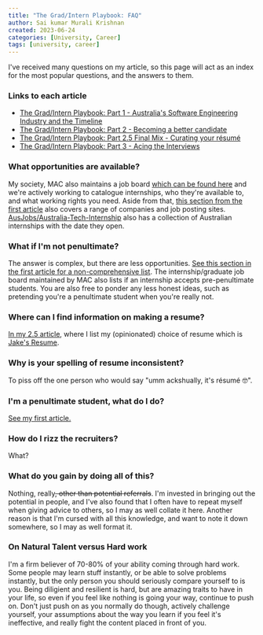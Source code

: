 ```yaml
---
title: "The Grad/Intern Playbook: FAQ"
author: Sai kumar Murali Krishnan
created: 2023-06-24
categories: [University, Career]
tags: [university, career]
---
```



I've received many questions on my article, so this page will act as an index for the most popular questions, and the answers to them.


### Links to each article

- [The Grad/Intern Playbook: Part 1 - Australia's Software Engineering Industry and the Timeline](../guide-to-tech-1/)
- [The Grad/Intern Playbook: Part 2 - Becoming a better candidate](../guide-to-tech-2/)
- [The Grad/Intern Playbook: Part 2.5 Final Mix - Curating your résumé](../guide-to-tech-2.5/)
- [The Grad/Intern Playbook: Part 3 - Acing the Interviews](../guide-to-tech-3/)


### What opportunities are available?

My society, MAC also maintains a job board [which can be found here](https://monashcoding.notion.site/MAC-x-Tech-Internships-ca8d669bec6249b99f5b41cd68e83027) and we're actively working to catalogue internships, who they're available to, and what working rights you need. Aside from that, [this section from the first article](../guide-to-tech-1/#the-targets) also covers a range of companies and job posting sites. [AusJobs/Australia-Tech-Internship](https://github.com/AusJobs/Australia-Tech-Internship) also has a collection of Australian internships with the date they open.

### What if I'm not penultimate?

The answer is complex, but there are less opportunities. [See this section in the first article for a non-comprehensive list](../guide-to-tech-1/#first-year). The internship/graduate job board maintained by MAC also lists if an internship accepts pre-penultimate students. You are also free to ponder any less honest ideas, such as pretending you're a penultimate student when you're really not.

### Where can I find information on making a resume?

[In my 2.5 article](../guide-to-tech-2.5/), where I list my (opinionated) choice of resume which is [Jake's Resume](https://www.overleaf.com/latex/templates/jakes-resume/syzfjbzwjncs).

### Why is your spelling of resume inconsistent?

To piss off the one person who would say "umm ackshually, it's résumé 🤓".

### I'm a penultimate student, what do I do?

[See my first article.](../guide-to-tech-1/#third-year---penultimate-year)


### How do I rizz the recruiters?

What?

### What do you gain by doing all of this?

Nothing, really~~, other than potential referrals~~. I'm invested in bringing out the potential in people, and I've also found that I often have to repeat myself when giving advice to others, so I may as well collate it here. Another reason is that I'm cursed with all this knowledge, and want to note it down somewhere, so I may as well format it.

### On Natural Talent versus Hard work

I'm a firm believer of 70-80% of your ability coming through hard work. Some people may learn stuff instantly, or be able to solve problems instantly, but the only person you should seriously compare yourself to is you. Being diligient and resilient is hard, but are amazing traits to have in your life, so even if you feel like nothing is going your way, continue to push on. Don't just push on as you normally do though, actively challenge yourself, your assumptions about the way you learn if you feel it's ineffective, and really fight the content placed in front of you.